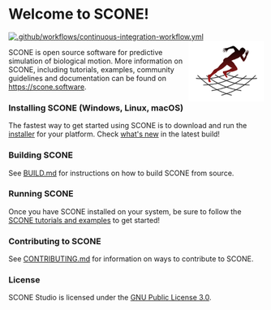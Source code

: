 # Welcome to SCONE!
[![.github/workflows/continuous-integration-workflow.yml](https://github.com/tgeijten/scone-studio/actions/workflows/continuous-integration-workflow.yml/badge.svg)](https://github.com/tgeijten/scone-studio/actions/workflows/continuous-integration-workflow.yml)
<img align="right" height="120" src="https://github.com/tgeijten/scone-studio/blob/main/resources/ui/scone_logo_notext.png">

SCONE is open source software for predictive simulation of biological
motion. More information on SCONE, including tutorials, examples, community
guidelines and documentation can be found on https://scone.software.

### Installing SCONE (Windows, Linux, macOS)

The fastest way to get started using SCONE is to download and run the [installer](https://scone.software/doku.php?id=install) for your platform. Check [what's new](https://scone.software/doku.php?id=changes) in the latest build!

### Building SCONE

See [BUILD.md](BUILD.md) for instructions on how to build SCONE from source.

### Running SCONE

Once you have SCONE installed on your system, be sure to follow the [SCONE
tutorials and examples](https://scone.software/doku.php?id=tutorials:start) to
get started!

### Contributing to SCONE

See [CONTRIBUTING.md](CONTRIBUTING.md) for information on ways to contribute to
SCONE.

### License

SCONE Studio is licensed under the [GNU Public License
3.0](https://www.gnu.org/licenses/gpl-3.0.en.html).
